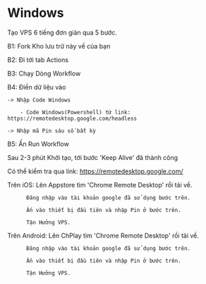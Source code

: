 # Windows

Tạo VPS 6 tiếng đơn giản qua 5 bước.

B1: Fork Kho lưu trữ này về của bạn

B2: Đi tới tab Actions

B3: Chạy Dòng Workflow

B4: Điền dữ liệu vào

	-> Nhập Code Windows

		- Code Windows(Powershell) từ link: https://remotedesktop.google.com/headless

	-> Nhập mã Pin sáu số bất kỳ

B5: Ấn Run Workflow

Sau 2-3 phút Khởi tạo, tới bước 'Keep Alive' đã thành công

Có thể kiểm tra qua link: https://remotedesktop.google.com/

Trên iOS: Lên Appstore tìm 'Chrome Remote Desktop' rồi tải về.

          Đăng nhập vào tài khoản google đã sử dụng bước trên.

          Ấn vào thiết bị đầu tiên và nhập Pin ở bước trên.

          Tận Hưởng VPS.

Trên Android: Lên ChPlay tìm 'Chrome Remote Desktop' rồi tải về.

          Đăng nhập vào tài khoản google đã sử dụng bước trên.

          Ấn vào thiết bị đầu tiên và nhập Pin ở bước trên.

          Tận Hưởng VPS.
